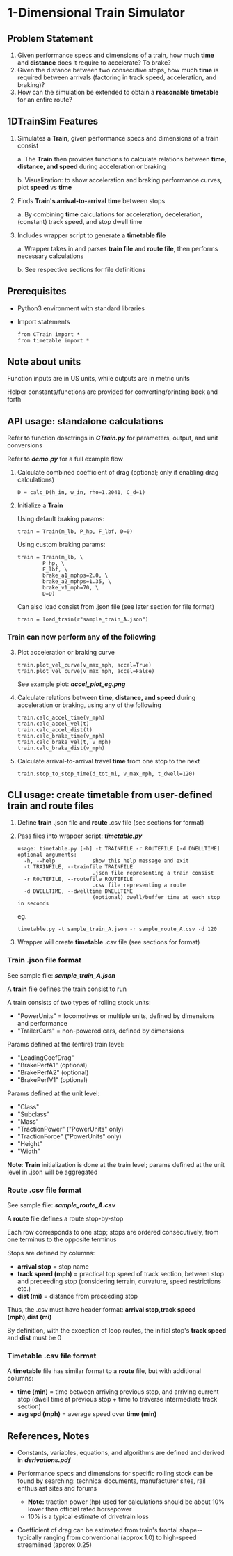 # 1-Dimensional Train Simulator
## Problem Statement


1.   Given performance specs and dimensions of a train, how much **time** and **distance** does it require to accelerate? To brake?
2.   Given the distance between two consecutive stops, how much **time** is required between arrivals (factoring in track speed, acceleration, and braking)?
3.   How can the simulation be extended to obtain a **reasonable timetable** for an entire route?

## 1DTrainSim Features
1.   Simulates a **Train**, given performance specs and dimensions of a train consist

        a. The **Train** then provides functions to calculate relations between **time, distance, and speed** during acceleration or braking

       b. Visualization: to show acceleration and braking performance curves, plot **speed** vs **time**

2.   Finds **Train's arrival-to-arrival time** between stops
    
        a. By combining **time** calculations for acceleration, deceleration, (constant) track speed, and stop dwell time

3.   Includes wrapper script to generate a **timetable file**

        a. Wrapper takes in and parses **train file** and **route file**, then performs necessary calculations
    
       b. See respective sections for file definitions

## Prerequisites
*   Python3 environment with standard libraries
*   Import statements

	```
	from CTrain import *
	from timetable import *
	```

## Note about units
Function inputs are in US units, while outputs are in metric units

Helper constants/functions are provided for converting/printing back and forth

## API usage: standalone calculations
Refer to function dosctrings in ***CTrain.py*** for parameters, output, and unit conversions

Refer to ***demo.py*** for a full example flow
1. Calculate combined coefficient of drag (optional; only if enabling drag calculations)
	```
	D = calc_D(h_in, w_in, rho=1.2041, C_d=1)
	```
2. Initialize a **Train**

	Using default braking params:

	```
	train = Train(m_lb, P_hp, F_lbf, D=0)
	```

	Using custom braking params:

	```
	train = Train(m_lb, \
			P_hp, \
			F_lbf, \
			brake_a1_mphps=2.0, \
			brake_a2_mphps=1.35, \
			brake_v1_mph=70, \
			D=D)
	```
	Can also load consist from .json file (see later section for file format)

	```
	train = load_train(r"sample_train_A.json")
	```

### Train can now perform any of the following

3. Plot acceleration or braking curve
	```
	train.plot_vel_curve(v_max_mph, accel=True)
	train.plot_vel_curve(v_max_mph, accel=False)
	```
	See example plot: ***accel_plot_eg.png***

4. Calculate relations between **time, distance, and speed** during acceleration or braking, using any of the following
	```
	train.calc_accel_time(v_mph)
	train.calc_accel_vel(t)
	train.calc_accel_dist(t)
	train.calc_brake_time(v_mph)
	train.calc_brake_vel(t, v_mph)
	train.calc_brake_dist(v_mph)
	```
5. Calculate arrival-to-arrival travel **time** from one stop to the next
	```
	train.stop_to_stop_time(d_tot_mi, v_max_mph, t_dwell=120)
	```

## CLI usage: create timetable from user-defined train and route files

1.  Define **train** .json file and **route** .csv file (see sections for format)
2.  Pass files into wrapper script: ***timetable.py***
	```
	usage: timetable.py [-h] -t TRAINFILE -r ROUTEFILE [-d DWELLTIME]
	optional arguments:
	  -h, --help            show this help message and exit
	  -t TRAINFILE, --trainfile TRAINFILE
							.json file representing a train consist
	  -r ROUTEFILE, --routefile ROUTEFILE
							.csv file representing a route
	  -d DWELLTIME, --dwelltime DWELLTIME
							(optional) dwell/buffer time at each stop in seconds
	```
	
	eg.

	```
	timetable.py -t sample_train_A.json -r sample_route_A.csv -d 120
	```
3.  Wrapper will create **timetable** .csv file (see sections for format)

### Train .json file format

See sample file: ***sample_train_A.json***

A **train** file defines the train consist to run

A train consists of two types of rolling stock units:
*   "PowerUnits" = locomotives or multiple units, defined by dimensions and performance
*   "TrailerCars" = non-powered cars, defined by dimensions

Params defined at the (entire) train level:

*   "LeadingCoefDrag"
*   "BrakePerfA1" (optional)
*   "BrakePerfA2" (optional)
*   "BrakePerfV1" (optional)

Params defined at the unit level:

*   "Class"
*   "Subclass"
*   "Mass"
*   "TractionPower" ("PowerUnits" only)
*   "TractionForce" ("PowerUnits" only)
*   "Height"
*   "Width"

**Note**: **Train** initialization is done at the train level; params defined at the unit level in .json will be aggregated

### Route .csv file format

See sample file: ***sample_route_A.csv***

A **route** file defines a route stop-by-stop

Each row corresponds to one stop; stops are ordered consecutively, from one terminus to the opposite terminus

Stops are defined by columns:

*   **arrival stop** = stop name
*   **track speed (mph)** = practical top speed of track section, between stop and preceeding stop (considering terrain, curvature, speed restrictions etc.) 
*   **dist (mi)** = distance from preceeding stop

Thus, the .csv must have header format: **arrival stop,track speed (mph),dist (mi)**

By definition, with the exception of loop routes, the initial stop's **track speed** and **dist** must be 0

### Timetable .csv file format

A **timetable** file has similar format to a **route** file, but with additional columns:

*   **time (min)** = time between arriving previous stop, and arriving current stop (dwell time at previous stop + time to traverse intermediate track section)
*   **avg spd (mph)** = average speed over **time (min)**

## References, Notes
*   Constants, variables, equations, and algorithms are defined and derived in ***derivations.pdf***

*   Performance specs and dimensions for specific rolling stock can be found by searching: technical documents, manufacturer sites, rail enthusiast sites and forums
    *   **Note:** traction power (hp) used for calculations should be about 10% lower than official rated horsepower
	*   10% is a typical estimate of drivetrain loss

*   Coefficient of drag can be estimated from train's frontal shape-- typically ranging from conventional (approx 1.0) to high-speed streamlined (approx 0.25)
